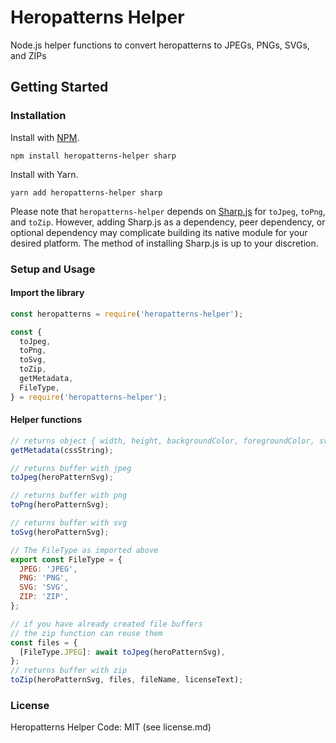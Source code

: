 # Heropatterns Helper

Node.js helper functions to convert heropatterns to JPEGs, PNGs, SVGs, and ZIPs

## Getting Started

### Installation

Install with [NPM](https://www.npmjs.com/package/heropatterns-helper).

```Shell
npm install heropatterns-helper sharp
```

Install with Yarn.

```Shell
yarn add heropatterns-helper sharp
```

Please note that `heropatterns-helper` depends on [Sharp.js](https://github.com/lovell/sharp) for `toJpeg`, `toPng`, and `toZip`. However, adding Sharp.js as a dependency, peer dependency, or optional dependency may complicate building its native module for your desired platform. The method of installing Sharp.js is up to your discretion.

### Setup and Usage

#### Import the library

```js
const heropatterns = require('heropatterns-helper');

const {
  toJpeg,
  toPng,
  toSvg,
  toZip,
  getMetadata,
  FileType,
} = require('heropatterns-helper');
```

#### Helper functions

```js
// returns object { width, height, backgroundColor, foregroundColor, svg, }
getMetadata(cssString);
```

```js
// returns buffer with jpeg
toJpeg(heroPatternSvg);
```

```js
// returns buffer with png
toPng(heroPatternSvg);
```

```js
// returns buffer with svg
toSvg(heroPatternSvg);
```

```js
// The FileType as imported above
export const FileType = {
  JPEG: 'JPEG',
  PNG: 'PNG',
  SVG: 'SVG',
  ZIP: 'ZIP',
};

// if you have already created file buffers
// the zip function can reuse them
const files = {
  [FileType.JPEG]: await toJpeg(heroPatternSvg),
};
// returns buffer with zip
toZip(heroPatternSvg, files, fileName, licenseText);
```

### License

Heropatterns Helper Code: MIT (see license.md)
